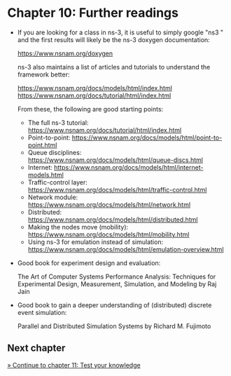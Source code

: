 # Chapter 10: Further readings

- If you are looking for a class in ns-3, it is useful to simply google "ns3 <class name>"
  and the first results will likely be the ns-3 doxygen documentation:
  
  https://www.nsnam.org/doxygen
  
  ns-3 also maintains a list of articles and tutorials to understand the framework better:
  
  https://www.nsnam.org/docs/models/html/index.html
  https://www.nsnam.org/docs/tutorial/html/index.html
  
  From these, the following are good starting points:
  
  - The full ns-3 tutorial: https://www.nsnam.org/docs/tutorial/html/index.html
  - Point-to-point: https://www.nsnam.org/docs/models/html/point-to-point.html
  - Queue disciplines: https://www.nsnam.org/docs/models/html/queue-discs.html
  - Internet: https://www.nsnam.org/docs/models/html/internet-models.html
  - Traffic-control layer: https://www.nsnam.org/docs/models/html/traffic-control.html
  - Network module: https://www.nsnam.org/docs/models/html/network.html
  - Distributed: https://www.nsnam.org/docs/models/html/distributed.html
  - Making the nodes move (mobility): https://www.nsnam.org/docs/models/html/mobility.html
  - Using ns-3 for emulation instead of simulation: https://www.nsnam.org/docs/models/html/emulation-overview.html

- Good book for experiment design and evaluation:

  The Art of Computer Systems Performance Analysis: Techniques for Experimental Design, Measurement, Simulation, and Modeling
  by Raj Jain

- Good book to gain a deeper understanding of (distributed) discrete event simulation:

  Parallel and Distributed Simulation Systems
  by Richard M. Fujimoto


## Next chapter

[&#187; Continue to chapter 11: Test your knowledge](11_test_your_knowledge.md)
